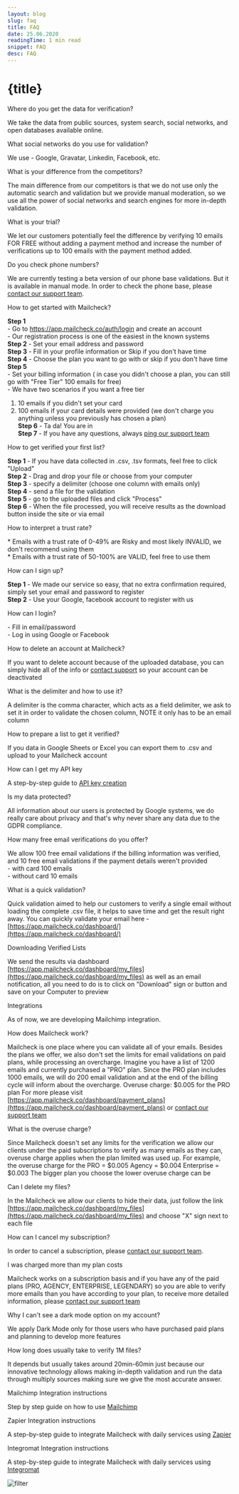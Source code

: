 ```yaml
---
layout: blog
slug: faq
title: FAQ
date: 25.06.2020
readingTime: 1 min read
snippet: FAQ
desc: FAQ
---
```


# {title}

Where do you get the data for verification?

We take the data from public sources, system search, social networks, and open databases available online.

What social networks do you use for validation?

We use - Google, Gravatar, Linkedin, Facebook, etc.

What is your difference from the competitors?

The main difference from our competitors is that we do not use only the automatic search and validation but we provide manual moderation, so we use all the power of social networks and search engines for more in-depth validation.

What is your trial?

We let our customers potentially feel the difference by verifying 10 emails FOR FREE without adding a payment method and increase the number of verifications up to 100 emails with the payment method added.

Do you check phone numbers?

We are currently testing a beta version of our phone base validations. But it is available in manual mode. In order to check the phone base, please [contact our support team](mailto:support+faq@mailcheck.co).

How to get started with Mailcheck?

**Step 1**  
\- Go to https://app.mailcheck.co/auth/login and create an account  
\- Our registration process is one of the easiest in the known systems  
**Step 2** - Set your email address and password  
**Step 3** - Fill in your profile information or Skip if you don't have time  
**Step 4** - Choose the plan you want to go with or skip if you don't have time  
**Step 5**  
\- Set your billing information ( in case you didn't choose a plan, you can still go with "Free Tier" 100 emails for free)  
\- We have two scenarios if you want a free tier

1. 10 emails if you didn't set your card
2. 100 emails if your card details were provided (we don't charge you anything unless you previously has chosen a plan)  
   **Step 6** - Ta da! You are in  
   **Step 7** - If you have any questions, always [ping our support team](mailto:support+faq@mailcheck.co)

How to get verified your first list?

**Step 1** - If you have data collected in .csv, .tsv formats, feel free to click "Upload"  
**Step 2** - Drag and drop your file or choose from your computer  
**Step 3** - specify a delimiter (choose one column with emails only)  
**Step 4** - send a file for the validation  
**Step 5** - go to the uploaded files and click "Process"  
**Step 6** - When the file processed, you will receive results as the download button inside the site or via email

How to interpret a trust rate?

\* Emails with a trust rate of 0-49% are Risky and most likely INVALID, we don't recommend using them  
\* Emails with a trust rate of 50-100% are VALID, feel free to use them

How can I sign up?

**Step 1** - We made our service so easy, that no extra confirmation required, simply set your email and password to register  
**Step 2** - Use your Google, facebook account to register with us

How can I login?

\- Fill in email/password  
\- Log in using Google or Facebook

How to delete an account at Mailcheck?

If you want to delete account because of the uploaded database, you can simply hide all of the info or [contact support](mailto:support+faq@mailcheck.co) so your account can be deactivated

What is the delimiter and how to use it?

A delimiter is the comma character, which acts as a field delimiter, we ask to set it in order to validate the chosen column, NOTE it only has to be an email column

How to prepare a list to get it verified?

If you data in Google Sheets or Excel you can export them to .csv and upload to your Mailcheck account

How can I get my API key

A step-by-step guide to [API key creation](/create-api-key 'API key creation')

Is my data protected?

All information about our users is protected by Google systems, we do really care about privacy and that's why never share any data due to the GDPR compliance.

How many free email verifications do you offer?

We allow 100 free email validations if the billing information was verified, and 10 free email validations if the payment details weren't provided  
\- with card 100 emails  
\- without card 10 emails

What is a quick validation?

Quick validation aimed to help our customers to verify a single email without loading the complete .csv file, it helps to save time and get the result right away. You can quickly validate your email here - [https://app.mailcheck.co/dashboard/](https://app.mailcheck.co/dashboard/)

Downloading Verified Lists

We send the results via dashboard [https://app.mailcheck.co/dashboard/my_files](https://app.mailcheck.co/dashboard/my_files) as well as an email notification, all you need to do is to click on "Download" sign or button and save on your Computer to preview

Integrations

As of now, we are developing Mailchimp integration.

How does Mailcheck work?

Mailcheck is one place where you can validate all of your emails. Besides the plans we offer, we also don't set the limits for email validations on paid plans, while processing an overcharge. Imagine you have a list of 1200 emails and currently purchased a "PRO" plan. Since the PRO plan includes 1000 emails, we will do 200 email validation and at the end of the billing cycle will inform about the overcharge. Overuse charge: $0.005 for the PRO plan For more please visit [https://app.mailcheck.co/dashboard/payment_plans](https://app.mailcheck.co/dashboard/payment_plans) or [contact our support team](mailto:support+faq@mailcheck.co)

What is the overuse charge?

Since Mailcheck doesn't set any limits for the verification we allow our clients under the paid subscriptions to verify as many emails as they can, overuse charge applies when the plan limited was used up. For example, the overuse charge for the PRO = $0.005 Agency = $0.004 Enterprise = $0.003 The bigger plan you choose the lower overuse charge can be

Can I delete my files?

In the Mailcheck we allow our clients to hide their data, just follow the link [https://app.mailcheck.co/dashboard/my_files](https://app.mailcheck.co/dashboard/my_files) and choose "X" sign next to each file

How can I cancel my subscription?

In order to cancel a subscription, please [contact our support team](mailto:support+faq@mailcheck.co).

I was charged more than my plan costs

Mailcheck works on a subscription basis and if you have any of the paid plans (PRO, AGENCY, ENTERPRISE, LEGENDARY) so you are able to verify more emails than you have according to your plan, to receive more detailed information, please [contact our support team](mailto:support+faq@mailcheck.co)

Why I can't see a dark mode option on my account?

We apply Dark Mode only for those users who have purchased paid plans and planning to develop more features

How long does usually take to verify 1M files?

It depends but usually takes around 20min-60min just because our innovative technology allows making in-depth validation and run the data through multiply sources making sure we give the most accurate answer.

Mailchimp Integration instructions

Step by step guide on how to use [Mailchimp](/mailchimp-integration 'Mailchimp Integration instructions')

Zapier Integration instructions

A step-by-step guide to integrate Mailcheck with daily services using [Zapier](/zapier-integration 'Zapier Integration instructions')

Integromat Integration instructions

A step-by-step guide to integrate Mailcheck with daily services using [Integromat](/integromat-integration 'Integromat Integration instructions')

![filter](/src/routes/faq/filter.png)
